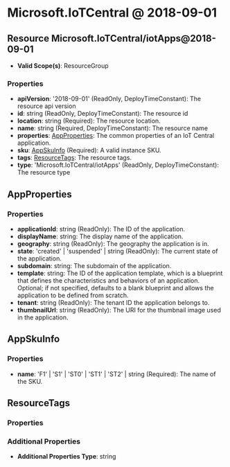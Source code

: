 # Microsoft.IoTCentral @ 2018-09-01

## Resource Microsoft.IoTCentral/iotApps@2018-09-01
* **Valid Scope(s)**: ResourceGroup
### Properties
* **apiVersion**: '2018-09-01' (ReadOnly, DeployTimeConstant): The resource api version
* **id**: string (ReadOnly, DeployTimeConstant): The resource id
* **location**: string (Required): The resource location.
* **name**: string (Required, DeployTimeConstant): The resource name
* **properties**: [AppProperties](#appproperties): The common properties of an IoT Central application.
* **sku**: [AppSkuInfo](#appskuinfo) (Required): A valid instance SKU.
* **tags**: [ResourceTags](#resourcetags): The resource tags.
* **type**: 'Microsoft.IoTCentral/iotApps' (ReadOnly, DeployTimeConstant): The resource type

## AppProperties
### Properties
* **applicationId**: string (ReadOnly): The ID of the application.
* **displayName**: string: The display name of the application.
* **geography**: string (ReadOnly): The geography the application is in.
* **state**: 'created' | 'suspended' | string (ReadOnly): The current state of the application.
* **subdomain**: string: The subdomain of the application.
* **template**: string: The ID of the application template, which is a blueprint that defines the characteristics and behaviors of an application. Optional; if not specified, defaults to a blank blueprint and allows the application to be defined from scratch.
* **tenant**: string (ReadOnly): The tenant ID the application belongs to.
* **thumbnailUrl**: string (ReadOnly): The URI for the thumbnail image used in the application.

## AppSkuInfo
### Properties
* **name**: 'F1' | 'S1' | 'ST0' | 'ST1' | 'ST2' | string (Required): The name of the SKU.

## ResourceTags
### Properties
### Additional Properties
* **Additional Properties Type**: string

